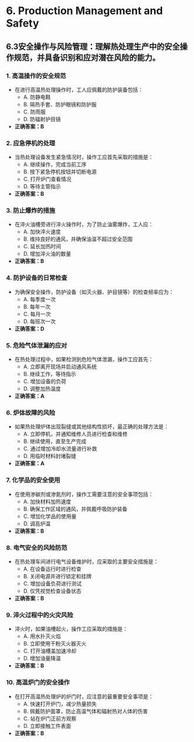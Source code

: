 # 6. **Production Management and Safety**
## 6.3**安全操作与风险管理**：理解热处理生产中的安全操作规范，并具备识别和应对潜在风险的能力。
### 1. **高温操作的安全规范**
   - 在进行高温热处理操作时，工人应佩戴的防护装备包括：
     - A. 防静电鞋
     - B. 隔热手套、防护眼镜和防护服
     - C. 防雨服
     - D. 防辐射护目镜
   - **正确答案：B**

### 2. **应急停机的处理**
   - 当热处理设备发生紧急情况时，操作工应首先采取的措施是：
     - A. 继续操作，完成当前工序
     - B. 按下紧急停机按钮并切断电源
     - C. 打开炉门查看情况
     - D. 等待主管指示
   - **正确答案：B**

### 3. **防止爆炸的措施**
   - 在淬火油槽旁进行淬火操作时，为了防止油雾爆炸，工人应：
     - A. 加快淬火速度
     - B. 维持良好的通风，并确保油温不超过安全范围
     - C. 延长加热时间
     - D. 增加淬火油的数量
   - **正确答案：B**

### 4. **防护设备的日常检查**
   - 为确保安全操作，防护设备（如灭火器、护目镜等）的检查频率应为：
     - A. 每季度一次
     - B. 每年一次
     - C. 每月一次
     - D. 每班次一次
   - **正确答案：D**

### 5. **危险气体泄漏的应对**
   - 在热处理过程中，如果检测到危险气体泄漏，操作工应首先：
     - A. 立即离开现场并启动通风系统
     - B. 继续工作，等待指示
     - C. 增加设备的负荷
     - D. 调整加热温度
   - **正确答案：A**

### 6. **炉体故障的风险**
   - 如果热处理炉体出现裂缝或其他结构性损坏，最正确的处理方法是：
     - A. 立即停机，并通知维修人员进行检查和维修
     - B. 继续使用，直至生产完成
     - C. 通过增加冷却水流量进行补救
     - D. 用临时材料封堵裂缝
   - **正确答案：A**

### 7. **化学品的安全使用**
   - 在使用渗碳剂或渗氮剂时，操作工需要注意的安全事项包括：
     - A. 加快材料加热速度
     - B. 确保工作区域的通风，并佩戴呼吸防护装备
     - C. 增加化学品的使用量
     - D. 调高炉温
   - **正确答案：B**

### 8. **电气安全的风险防范**
   - 在热处理车间进行电气设备维护时，应采取的主要安全措施是：
     - A. 在设备运行时进行检查
     - B. 关闭电源并进行锁定和挂牌
     - C. 增加设备负荷进行测试
     - D. 仅凭视觉检查设备状态
   - **正确答案：B**

### 9. **淬火过程中的火灾风险**
   - 淬火时，如果油槽起火，操作工应采取的措施是：
     - A. 用水扑灭火焰
     - B. 立即使用干粉灭火器灭火
     - C. 打开油槽盖加速冷却
     - D. 增加油量降温
   - **正确答案：B**

### 10. **高温炉门的安全操作**
   - 在打开高温热处理炉的炉门时，应注意的最重要安全事项是：
     - A. 快速打开炉门，减少热量损失
     - B. 佩戴防护面罩，防止高温气体和辐射热对人体的伤害
     - C. 站在炉门正前方观察
     - D. 立即接触工件表面
   - **正确答案：B**